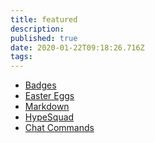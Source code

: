 ```yaml
---
title: featured
description: 
published: true
date: 2020-01-22T09:18:26.716Z
tags: 
---
```


* [Badges](/badges) <!--badges;badge-->
* [Easter Eggs](/easter-eggs) <!--easter;eastereggs;konami;easteregg;easter egg-->
* [Markdown](/markdown)<!--markdown-->
* [HypeSquad](/hypesquad) <!--hypesquad;hype squad-->
* [Chat Commands](/chat-commands)<!--chat commands;chat command;chat comms;commands;command;comms-->
